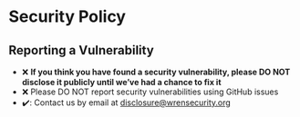 # Security Policy

## Reporting a Vulnerability

 - :x: **If you think you have found a security vulnerability, please DO NOT disclose it publicly until we’ve had a chance to fix it**
 - :x: Please DO NOT report security vulnerabilities using GitHub issues
 - ✔️: Contact us by email at disclosure@wrensecurity.org
